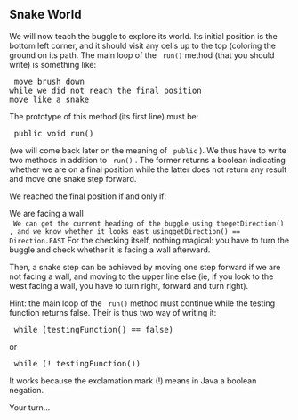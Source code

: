 
## Snake World ##
We will now teach the buggle to explore its world. Its initial position is
the bottom left corner, and it should visit any cells up to the top
(coloring the ground on its path. The main loop of the ` run()` method (that you should write) is something like: 
<pre> move brush down
while we did not reach the final position
move like a snake</pre>
The prototype of this method (its first line) must be: 
<pre> public void run()</pre>
(we will come back later on the meaning of ` public` ). We thus
have to write two methods in addition to ` run()` . The former
returns a boolean indicating whether we are on a final position while the
latter does not return any result and move one snake step forward.

We reached the final position if and only if:   
  
We are facing a wall  
` We can get the current heading of the buggle using thegetDirection()` ` , and we know whether it looks east usinggetDirection() == Direction.EAST` For the checking itself, nothing magical: you have to turn the buggle and
check whether it is facing a wall afterward.  

Then, a snake step can be achieved by moving one step forward if we are not
facing a wall, and moving to the upper line else (ie, if you look to the
west facing a wall, you have to turn right, forward and turn right).

Hint: the main loop of the ` run()` method must continue while the
testing function returns false. Their is thus two way of writing it: 
<pre> while (testingFunction() == false)</pre>
or 
<pre> while (! testingFunction())</pre>
It works because the exclamation mark (!) means in Java a boolean negation.

Your turn...

